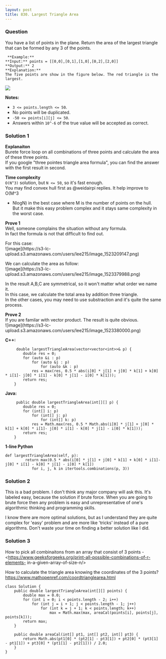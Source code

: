 ```yaml
---
layout: post
title: 830. Largest Triangle Area
---
```

### Question
You have a list of points in the plane. Return the area of the largest
triangle that can be formed by any 3 of the points.

    
    
     **Example:**
    **Input:** points = [[0,0],[0,1],[1,0],[0,2],[2,0]]
    **Output:** 2
    **Explanation:** 
    The five points are show in the figure below. The red triangle is the largest.
    

![](https://s3-lc-upload.s3.amazonaws.com/uploads/2018/04/04/1027.png)

**Notes:**

  * `3 <= points.length <= 50`.
  * No points will be duplicated.
  *  `-50 <= points[i][j] <= 50`.
  * Answers within `10^-6` of the true value will be accepted as correct.

### Solution 1
 **Explanaiton**  
Burete force loop on all combinations of three points and calculate the area
of these three points.  
If you google "three pointes triangle area formula", you can find the answer
with the first result in second.

 **Time complexity**  
`O(N^3)` solution, but `N <= 50`, so it's fast enough.  
You may find convex hull first as @weidairpi replies. It help improve to O(M^3
+ NlogN) in the best case where M is the number of points on the hull.  
But it make this easy problem complex and it stays same complexity in the
worst case.

 **Prove 1**  
Well, someone complains the situation without any formula.  
In fact the formula is not that difficult to find out.

For this case:  
![image](https://s3-lc-
upload.s3.amazonaws.com/users/lee215/image_1523209147.png)

We can calculate the area as follow:  
![image](https://s3-lc-
upload.s3.amazonaws.com/users/lee215/image_1523379988.png)

In the result A,B,C are symmetrical, so it won't matter what order we name it.  
In this case, we calculate the total area by addition three triangle.  
In the other cases, you may need to use substraction and it's quite the same
process.

 **Prove 2**  
If you are familar with vector product. The result is quite obvious.  
![image](https://s3-lc-
upload.s3.amazonaws.com/users/lee215/image_1523380000.png)

 **C++:**

    
    
         double largestTriangleArea(vector<vector<int>>& p) {
            double res = 0;
            for (auto &i : p)
                for (auto &j : p)
                    for (auto &k : p)
                res = max(res, 0.5 * abs(i[0] * j[1] + j[0] * k[1] + k[0] * i[1]- j[0] * i[1] - k[0] * j[1] - i[0] * k[1]));
            return res;
        }
    

**Java:**

    
    
         public double largestTriangleArea(int[][] p) {
            double res = 0;
            for (int[] i: p)
                for (int[] j: p)
                    for (int[] k: p)
                res = Math.max(res, 0.5 * Math.abs(i[0] * j[1] + j[0] * k[1] + k[0] * i[1]- j[0] * i[1] - k[0] * j[1] - i[0] * k[1]));
            return res;
        }
    

**1-line Python**

    
    
    def largestTriangleArea(self, p):
             return max(0.5 * abs(i[0] * j[1] + j[0] * k[1] + k[0] * i[1]- j[0] * i[1] - k[0] * j[1] - i[0] * k[1])
                for i, j, k in itertools.combinations(p, 3))
    


### Solution 2
This is a bad problem. I don't think any major company will ask this. It's
labeled easy, because the solution if brute force. When you are going to brute
force then any problem is easy and unrepresentative of one's algorithmic
thinking and programming skills.

I know there are more optimal solutions, but as I understand they are quite
complex for 'easy' problem and are more like 'tricks' instead of a pure
algorithms. Don't waste your time on finding a better solution like I did.


### Solution 3
How to pick all combinaitons from an array that consist of 3 points -  
<https://www.geeksforgeeks.org/print-all-possible-combinations-of-r-elements-
in-a-given-array-of-size-n/>

How to calculate the triangle area knowing the coordinates of the 3 points?  
<https://www.mathopenref.com/coordtrianglearea.html>

    
    
    class Solution {
        public double largestTriangleArea(int[][] points) {
            double max = 0.0; 
            for (int i = 0; i < points.length - 2; i++) 
                for (int j = i + 1; j < points.length - 1; j++) 
                    for (int k = j + 1; k < points.length; k++) 
                        max = Math.max(max, areaCal(points[i], points[j], points[k])); 
            return max; 
        }
        
        public double areaCal(int[] pt1, int[] pt2, int[] pt3) {
            return Math.abs(pt1[0] * (pt2[1] - pt3[1]) + pt2[0] * (pt3[1] - pt1[1]) + pt3[0] * (pt1[1] - pt2[1])) / 2.0; 
        }
    }



